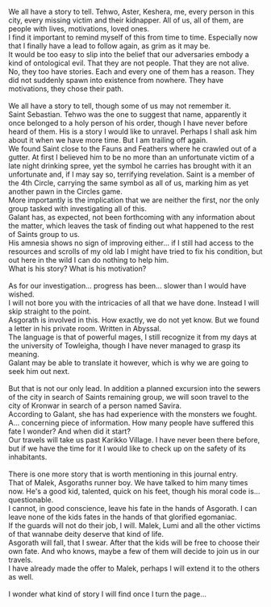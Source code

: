 We all have a story to tell. Tehwo, Aster, Keshera, me, every person in this city, every missing victim and their kidnapper. All of us, all of them, are people with lives, motivations, loved ones.  
I find it important to remind myself of this from time to time. Especially now that I finally have a lead to follow again, as grim as it may be.  
It would be too easy to slip into the belief that our adversaries embody a kind of ontological evil. That they are not people. That they are not alive.  
No, they too have stories. Each and every one of them has a reason. They did not suddenly spawn into existence from nowhere. They have motivations, they chose their path.  
   
We all have a story to tell, though some of us may not remember it.  
Saint Sebastian. Tehwo was the one to suggest that name, apparently it once belonged to a holy person of his order, though I have never before heard of them. His is a story I would like to unravel. Perhaps I shall ask him about it when we have more time. But I am trailing off again.  
We found Saint close to the Fauns and Feathers where he crawled out of a gutter. At first I believed him to be no more than an unfortunate victim of a late night drinking spree, yet the symbol he carries has brought with it an unfortunate and, if I may say so, terrifying revelation. Saint is a member of the 4th Circle, carrying the same symbol as all of us, marking him as yet another pawn in the Circles game.  
More importantly is the implication that we are neither the first, nor the only group tasked with investigating all of this.  
Galant has, as expected, not been forthcoming with any information about the matter, which leaves the task of finding out what happened to the rest of Saints group to us.  
His amnesia shows no sign of improving either... if I still had access to the resources and scrolls of my old lab I might have tried to fix his condition, but out here in the wild I can do nothing to help him.  
What is his story? What is his motivation?  
   
As for our investigation... progress has been... slower than I would have wished.  
I will not bore you with the intricacies of all that we have done. Instead I will skip straight to the point.  
Asgorath is involved in this. How exactly, we do not yet know. But we found a letter in his private room. Written in Abyssal.  
The language is that of powerful mages, I still recognize it from my days at the university of Towleigha, though I have never managed to grasp its meaning.  
Galant may be able to translate it however, which is why we are going to seek him out next.  
   
But that is not our only lead. In addition a planned excursion into the sewers of the city in search of Saints remaining group, we will soon travel to the city of Kronwar in search of a person named Savira.  
According to Galant, she has had experience with the monsters we fought. A... concerning piece of information. How many people have suffered this fate I wonder? And when did it start?  
Our travels will take us past Karikko Village. I have never been there before, but if we have the time for it I would like to check up on the safety of its inhabitants.  
   
There is one more story that is worth mentioning in this journal entry.  
That of Malek, Asgoraths runner boy. We have talked to him many times now. He's a good kid, talented, quick on his feet, though his moral code is... questionable.  
I cannot, in good conscience, leave his fate in the hands of Asgorath. I can leave none of the kids fates in the hands of that glorified egomaniac.  
If the guards will not do their job, I will. Malek, Lumi and all the other victims of that wannabe deity deserve that kind of life.  
Asgorath will fall, that I swear. After that the kids will be free to choose their own fate. And who knows, maybe a few of them will decide to join us in our travels.  
I have already made the offer to Malek, perhaps I will extend it to the others as well.  
   
I wonder what kind of story I will find once I turn the page...